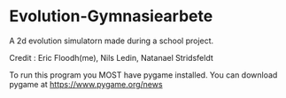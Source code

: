 # Evolution-Gymnasiearbete
A 2d evolution simulatorn made during a school project.

Credit :
Eric Floodh(me),
Nils Ledin,
Natanael Stridsfeldt

To run this program you MOST have pygame installed.
You can download pygame at https://www.pygame.org/news
